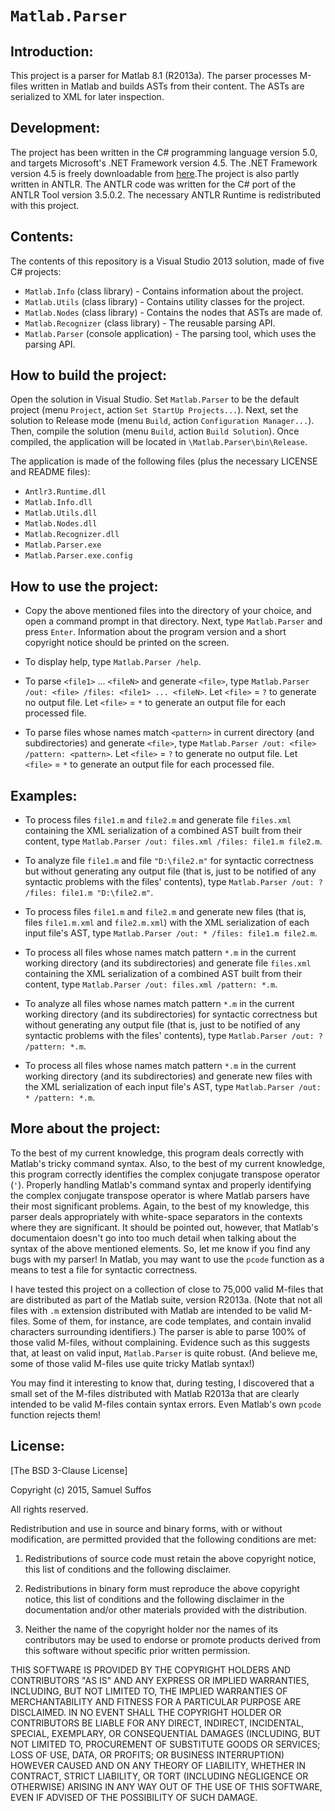 # `Matlab.Parser` 

## Introduction: 

This project is a parser for Matlab 8.1 (R2013a). The parser processes M-files written in Matlab and builds ASTs from their content. The ASTs are serialized to XML for later inspection. 

## Development: 

The project has been written in the C# programming language version 5.0, and targets Microsoft's .NET Framework version 4.5. The .NET Framework version 4.5 is freely downloadable from [here](http://www.microsoft.com/en-us/download/details.aspx?id=42642).The project is also partly written in ANTLR. The ANTLR code was written for the C# port of the ANTLR Tool version 3.5.0.2. The necessary ANTLR Runtime is redistributed with this project. 

## Contents: 

The contents of this repository is a Visual Studio 2013 solution, made of five C# projects: 
* `Matlab.Info` (class library) - Contains information about the project. 
* `Matlab.Utils` (class library) - Contains utility classes for the project. 
* `Matlab.Nodes` (class library) - Contains the nodes that ASTs are made of. 
* `Matlab.Recognizer` (class library) - The reusable parsing API. 
* `Matlab.Parser` (console application) - The parsing tool, which uses the parsing API. 

## How to build the project: 

Open the solution in Visual Studio. Set `Matlab.Parser` to be the default project (menu `Project`, action `Set StartUp Projects...`). Next, set the solution to Release mode (menu `Build`, action `Configuration Manager...`). Then, compile the solution (menu `Build`, action `Build Solution`). Once compiled, the application will be located in `\Matlab.Parser\bin\Release`. 

The application is made of the following files (plus the necessary LICENSE and README files): 
* `Antlr3.Runtime.dll`
* `Matlab.Info.dll`
* `Matlab.Utils.dll` 
* `Matlab.Nodes.dll`
* `Matlab.Recognizer.dll` 
* `Matlab.Parser.exe` 
* `Matlab.Parser.exe.config` 

## How to use the project: 

* Copy the above mentioned files into the directory of your choice, and open a command prompt in that directory. Next, type `Matlab.Parser` and press `Enter`. Information about the program version and a short copyright notice should be printed on the screen. 

* To display help, type `Matlab.Parser /help`. 

* To parse `<file1>` ... `<fileN>` and generate `<file>`, type `Matlab.Parser /out: <file> /files: <file1> ... <fileN>`. Let `<file>` = `?` to generate no output file. Let `<file>` = `*` to generate an output file for each processed file. 

* To parse files whose names match `<pattern>` in current directory (and subdirectories) and generate `<file>`, type `Matlab.Parser /out: <file> /pattern: <pattern>`. Let `<file>` = `?` to generate no output file. Let `<file>` = `*` to generate an output file for each processed file.  

## Examples: 

* To process files `file1.m` and `file2.m` and generate file `files.xml` containing the XML serialization of a combined AST built from their content, type `Matlab.Parser /out: files.xml /files: file1.m file2.m`. 

* To analyze file `file1.m` and file `"D:\file2.m"` for syntactic correctness but without generating any output file (that is, just to be notified of any syntactic problems with the files' contents), type `Matlab.Parser /out: ? /files: file1.m "D:\file2.m"`. 

* To process files `file1.m` and `file2.m` and generate new files (that is, files `file1.m.xml` and `file2.m.xml`) with the XML serialization of each input file's AST, type `Matlab.Parser /out: * /files: file1.m file2.m`. 

* To process all files whose names match pattern `*.m` in the current working directory (and its subdirectories) and generate file `files.xml` containing the XML serialization of a combined AST built from their content, type `Matlab.Parser /out: files.xml /pattern: *.m`. 

* To analyze all files whose names match pattern `*.m` in the current working directory (and its subdirectories) for syntactic correctness but without generating any output file (that is, just to be notified of any syntactic problems with the files' contents), type `Matlab.Parser /out: ? /pattern: *.m`. 

* To process all files whose names match pattern `*.m` in the current working directory (and its subdirectories) and generate new files with the XML serialization of each input file's AST, type `Matlab.Parser /out: * /pattern: *.m`. 

## More about the project: 

To the best of my current knowledge, this program deals correctly with Matlab's tricky command syntax. Also, to the best of my current knowledge, this program correctly identifies the complex conjugate transpose operator (`'`). Properly handling Matlab's command syntax and properly identifying the complex conjugate transpose operator is where Matlab parsers have their most significant problems. Again, to the best of my knowledge, this parser deals appropriately with white-space separators in the contexts where they are significant. It should be pointed out, however, that Matlab's documentaion doesn't go into too much detail when talking about the syntax of the above mentioned elements. So, let me know if you find any bugs with my parser! In Matlab, you may want to use the `pcode` function as a means to test a file for syntactic correctness. 

I have tested this project on a collection of close to 75,000 valid M-files that are distributed as part of the Matlab suite, version R2013a. (Note that not all files with `.m` extension distributed with Matlab are intended to be valid M-files. Some of them, for instance, are code templates, and contain invalid characters surrounding identifiers.) The parser is able to parse 100% of those valid M-files, without complaining. Evidence such as this suggests that, at least on valid input, `Matlab.Parser` is quite robust. (And believe me, some of those valid M-files use quite tricky Matlab syntax!) 

You may find it interesting to know that, during testing, I discovered that a small set of the M-files distributed with Matlab R2013a that are clearly intended to be valid M-files contain syntax errors. Even Matlab's own `pcode` function rejects them! 

## License: 

[The BSD 3-Clause License]

Copyright (c) 2015, Samuel Suffos

All rights reserved.

Redistribution and use in source and binary forms, with or without modification, are permitted provided that the following conditions are met:

1. Redistributions of source code must retain the above copyright notice, this list of conditions and the following disclaimer.

2. Redistributions in binary form must reproduce the above copyright notice, this list of conditions and the following disclaimer in the documentation and/or other materials provided with the distribution.

3. Neither the name of the copyright holder nor the names of its contributors may be used to endorse or promote products derived from this software without specific prior written permission.

THIS SOFTWARE IS PROVIDED BY THE COPYRIGHT HOLDERS AND CONTRIBUTORS "AS IS" AND ANY EXPRESS OR IMPLIED WARRANTIES, INCLUDING, BUT NOT LIMITED TO, THE IMPLIED WARRANTIES OF MERCHANTABILITY AND FITNESS FOR A PARTICULAR PURPOSE ARE DISCLAIMED. IN NO EVENT SHALL THE COPYRIGHT HOLDER OR CONTRIBUTORS BE LIABLE FOR ANY DIRECT, INDIRECT, INCIDENTAL, SPECIAL, EXEMPLARY, OR CONSEQUENTIAL DAMAGES (INCLUDING, BUT NOT LIMITED TO, PROCUREMENT OF SUBSTITUTE GOODS OR SERVICES; LOSS OF USE, DATA, OR PROFITS; OR BUSINESS INTERRUPTION) HOWEVER CAUSED AND ON ANY THEORY OF LIABILITY, WHETHER IN CONTRACT, STRICT LIABILITY, OR TORT (INCLUDING NEGLIGENCE OR OTHERWISE) ARISING IN ANY WAY OUT OF THE USE OF THIS SOFTWARE, EVEN IF ADVISED OF THE POSSIBILITY OF SUCH DAMAGE.
